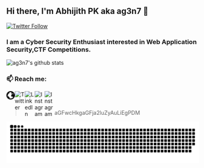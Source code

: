 ## Hi there, I'm Abhijith PK  aka **ag3n7** 👋
[![Twitter Follow](https://img.shields.io/twitter/follow/ag3n7apk?color=1DA1F2&logo=twitter&style=for-the-badge)](https://twitter.com/intent/follow?original_referer=https://github.com/ag3n7&screen_name=ag3n7apk)

### I am a Cyber Security Enthusiast interested in Web Application Security,CTF Competitions.

![ag3n7's github stats](https://github-readme-stats.vercel.app/api?username=ag3n7&show_icons=true&show_icons=true&hide=issues&include_all_commits=true&theme=nightowl)

### 📫 Reach me:

[<img align="left" alt="website" width="22px" src="https://raw.githubusercontent.com/iconic/open-iconic/master/svg/globe.svg" />][website]
[<img align="left" alt=" Twitter" width="26px" src="https://cdn.jsdelivr.net/npm/simple-icons@v3/icons/twitter.svg" />][twitter]
[<img align="left" alt="LinkedIn" width="26px" src="https://cdn.jsdelivr.net/npm/simple-icons@v3/icons/linkedin.svg" />][linkedin]
[<img align="left" alt="Instagram" width="26px" src="https://cdn.jsdelivr.net/npm/simple-icons@v3/icons/instagram.svg" />][instagram]
[<img align="left" alt="Instagram" width="26px" src="https://cdn.jsdelivr.net/npm/simple-icons@3.13.0/icons/gmail.svg" />][gmail]

[website]: https://ag3n7.github.io/
[twitter]: https://twitter.com/ag3n7apk/
[linkedin]: https://www.linkedin.com/in/abhijith-pk-ag3n7/
[instagram]: https://www.instagram.com/__a.pk__/
[gmail]: mailto:ag3n7@duck.com
<br><br>
> aGFwcHkgaGFja2luZyAuLiEgPDM

![snake](https://github.com/ag3n7/ag3n7/blob/main/images/github-contribution-grid-snake.svg)
